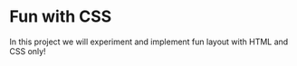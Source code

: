 # Fun with CSS

In this project we will experiment and implement fun layout with HTML and CSS only!
